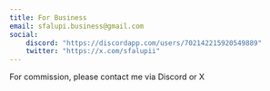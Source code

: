 ```yaml
---
title: For Business
email: sfalupi.business@gmail.com
social:
    discord: "https://discordapp.com/users/702142215920549889"
    twitter: "https://x.com/sfalupii"
---
```


For commission, please contact me via Discord or X
